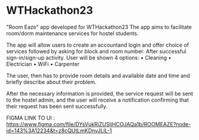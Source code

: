 # WTHackathon23
"Room Eaze" app developed for WTHackathon23
The app aims to facilitate room/dorm maintenance services for hostel students.

The app will allow users to create an accountand login and offer choice of services  followed by asking for block and room number.
After successful sign-in/sign-up activity. User will be shown 4 options:
•    Cleaning
•    Electrician
•    WiFi
•    Carpenter

The user, then has to provide room details and available date and time and briefly describe about their problem.

After the necessary information is provided, the service request will be sent to the hostel admin, and the user will receive a notification confirming that their request has been sent successfully.

FIGMA LINK TO UI :
https://www.figma.com/file/DYsVukRiZUSljHCOJAQa1b/ROOMEAZE?node-id=143%3A12234&t=z8cQUtLmKDnyJLlL-1
